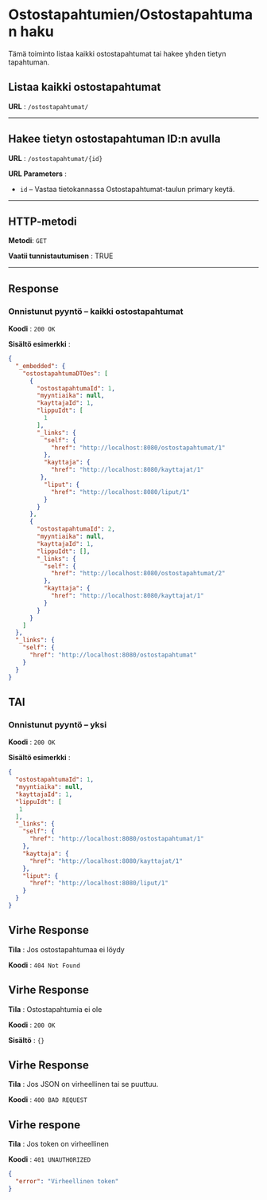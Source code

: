 # Ostostapahtumien/Ostostapahtuman haku

Tämä toiminto listaa kaikki ostostapahtumat tai hakee yhden tietyn tapahtuman.

## Listaa kaikki ostostapahtumat

**URL** : `/ostostapahtumat/`

---

## Hakee tietyn ostostapahtuman ID:n avulla

**URL** : `/ostostapahtumat/{id}`

**URL Parameters** :  
- `id` – Vastaa tietokannassa Ostostapahtumat-taulun primary keytä.

---

## HTTP-metodi

**Metodi**: `GET`

**Vaatii tunnistautumisen** : TRUE

---

## Response

### Onnistunut pyyntö – kaikki ostostapahtumat

**Koodi** : `200 OK`

**Sisältö esimerkki** :  
```json
{
  "_embedded": {
    "ostostapahtumaDTOes": [
      {
        "ostostapahtumaId": 1,
        "myyntiaika": null,
        "kayttajaId": 1,
        "lippuIdt": [
          1
        ],
        "_links": {
          "self": {
            "href": "http://localhost:8080/ostostapahtumat/1"
          },
          "kayttaja": {
            "href": "http://localhost:8080/kayttajat/1"
         },
          "liput": {
            "href": "http://localhost:8080/liput/1"
          }
        }
      },
      {
        "ostostapahtumaId": 2,
        "myyntiaika": null,
        "kayttajaId": 1,
        "lippuIdt": [],
        "_links": {
          "self": {
            "href": "http://localhost:8080/ostostapahtumat/2"
          },
          "kayttaja": {
            "href": "http://localhost:8080/kayttajat/1"
          }
        }
      }
    ]
  },
  "_links": {
    "self": {
      "href": "http://localhost:8080/ostostapahtumat"
    }
  }
}
```

## TAI
### Onnistunut pyyntö – yksi

**Koodi** : `200 OK`

**Sisältö esimerkki** :  
```json
{
  "ostostapahtumaId": 1,
  "myyntiaika": null,
  "kayttajaId": 1,
  "lippuIdt": [
   1
  ],
  "_links": {
    "self": {
      "href": "http://localhost:8080/ostostapahtumat/1"
    },
    "kayttaja": {
      "href": "http://localhost:8080/kayttajat/1"
    },
    "liput": {
      "href": "http://localhost:8080/liput/1"
    }
  }
}
```
## Virhe Response

**Tila** : Jos ostostapahtumaa ei löydy

**Koodi** : `404 Not Found`
## Virhe Response
**Tila** : Ostostapahtumia ei ole

**Koodi** : `200 OK`

**Sisältö** : `{}`

## Virhe Response

**Tila** : Jos JSON on virheellinen tai se puuttuu.

**Koodi** : `400 BAD REQUEST`

## Virhe respone

**Tila** : Jos token on virheellinen

**Koodi** : `401 UNAUTHORIZED`

```json
{
  "error": "Virheellinen token"
}
```